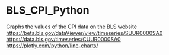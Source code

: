 # BLS_CPI_Python
Graphs the values of the CPI data on the BLS website
https://beta.bls.gov/dataViewer/view/timeseries/SUUR0000SA0
https://data.bls.gov/timeseries/CUUR0000SA0
https://plotly.com/python/line-charts/
